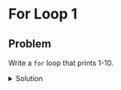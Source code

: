 # For Loop 1


## Problem

Write a `for` loop that prints 1-10.


<details>
  <summary>Solution</summary>

```js
for (let i = 0; i <= 10; i++) {
  console.log(i);
}
```
</details>
